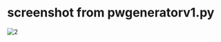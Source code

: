 # screenshot from pwgeneratorv1.py
![2](https://user-images.githubusercontent.com/54024035/146098792-fff05080-e623-4324-9717-848e5c35d471.png)
